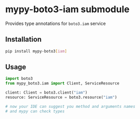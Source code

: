 # mypy-boto3-iam submodule

Provides type annotations for `boto3.iam` service

## Installation

```bash
pip install mypy-boto3[iam]
```

## Usage

```python
import boto3
from mypy_boto3.iam import Client, ServiceResource

client: Client = boto3.client("iam")
resource: ServiceResource = boto3.resource("iam")

# now your IDE can suggest you method and arguments names
# and mypy can check types
```

